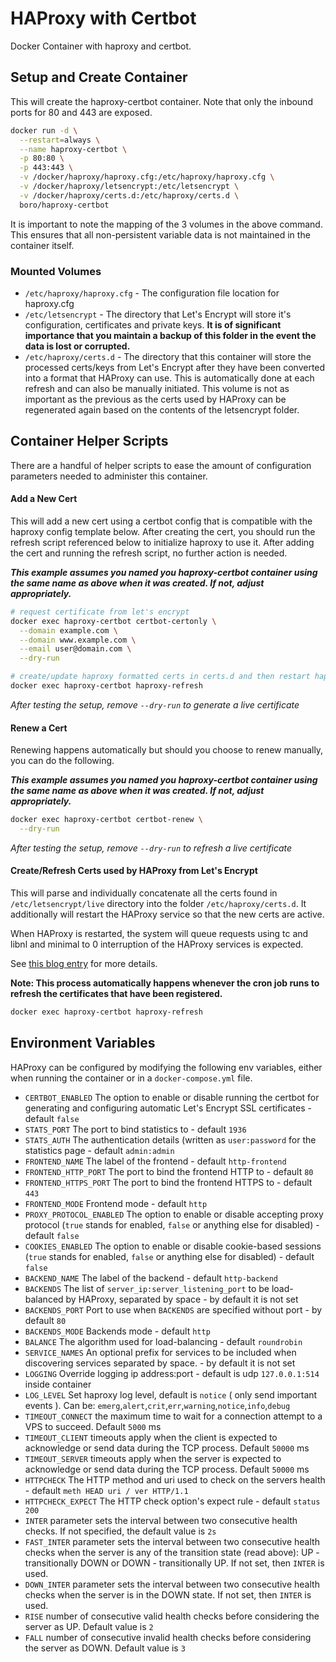 # HAProxy with Certbot

Docker Container with haproxy and certbot.

## Setup and Create Container

This will create the haproxy-certbot container. Note that only the inbound ports
for 80 and 443 are exposed.

```bash
docker run -d \
  --restart=always \
  --name haproxy-certbot \
  -p 80:80 \
  -p 443:443 \
  -v /docker/haproxy/haproxy.cfg:/etc/haproxy/haproxy.cfg \
  -v /docker/haproxy/letsencrypt:/etc/letsencrypt \
  -v /docker/haproxy/certs.d:/etc/haproxy/certs.d \
  boro/haproxy-certbot
```

It is important to note the mapping of the 3 volumes in the above command. This
ensures that all non-persistent variable data is not maintained in the container
itself.

### Mounted Volumes

* `/etc/haproxy/haproxy.cfg` - The configuration file location for haproxy.cfg
* `/etc/letsencrypt` - The directory that Let's Encrypt will store it's
  configuration, certificates and private keys. **It is of significant
  importance that you maintain a backup of this folder in the event the data is
  lost or corrupted.**
* `/etc/haproxy/certs.d` - The directory that this container will
  store the processed certs/keys from Let's Encrypt after they have been
  converted into a format that HAProxy can use. This is automatically done at
  each refresh and can also be manually initiated. This volume is not as
  important as the previous as the certs used by HAProxy can be regenerated
  again based on the contents of the letsencrypt folder.

## Container Helper Scripts

There are a handful of helper scripts to ease the amount of configuration
parameters needed to administer this container.

#### Add a New Cert

This will add a new cert using a certbot config that is compatible with the
haproxy config template below. After creating the cert, you should run the
refresh script referenced below to initialize haproxy to use it. After adding
the cert and running the refresh script, no further action is needed.

***This example assumes you named you haproxy-certbot container using the same
name as above when it was created. If not, adjust appropriately.***

```bash
# request certificate from let's encrypt
docker exec haproxy-certbot certbot-certonly \
  --domain example.com \
  --domain www.example.com \
  --email user@domain.com \
  --dry-run

# create/update haproxy formatted certs in certs.d and then restart haproxy
docker exec haproxy-certbot haproxy-refresh
```

*After testing the setup, remove `--dry-run` to generate a live certificate*

#### Renew a Cert

Renewing happens automatically but should you choose to renew manually, you can
do the following.

***This example assumes you named you haproxy-certbot container using the same
name as above when it was created. If not, adjust appropriately.***

```bash
docker exec haproxy-certbot certbot-renew \
  --dry-run
```

*After testing the setup, remove `--dry-run` to refresh a live certificate*

#### Create/Refresh Certs used by HAProxy from Let's Encrypt

This will parse and individually concatenate all the certs found in
`/etc/letsencrypt/live` directory into the folder
`/etc/haproxy/certs.d`. It additionally will restart the HAProxy
service so that the new certs are active.

When HAProxy is restarted, the system will queue requests using tc and libnl and
minimal to 0 interruption of the HAProxy services is expected.

See [this blog entry](https://engineeringblog.yelp.com/2015/04/true-zero-downtime-haproxy-reloads.html) for more details.

**Note: This process automatically happens whenever the cron job runs to refresh
the certificates that have been registered.**

```bash
docker exec haproxy-certbot haproxy-refresh
```

## Environment Variables

HAProxy can be configured by modifying the following env variables,
either when running the container or in a `docker-compose.yml` file.

* `CERTBOT_ENABLED` The option to enable or disable running the certbot for generating and configuring automatic Let's Encrypt SSL certificates - default `false`
* `STATS_PORT` The port to bind statistics to - default `1936`
* `STATS_AUTH` The authentication details (written as `user:password` for the statistics page - default `admin:admin`
* `FRONTEND_NAME` The label of the frontend - default `http-frontend`
* `FRONTEND_HTTP_PORT` The port to bind the frontend HTTP to - default `80`
* `FRONTEND_HTTPS_PORT` The port to bind the frontend HTTPS to - default `443`
* `FRONTEND_MODE` Frontend mode - default `http`
* `PROXY_PROTOCOL_ENABLED` The option to enable or disable accepting proxy protocol (`true` stands for enabled, `false` or anything else for disabled) - default `false`
* `COOKIES_ENABLED` The option to enable or disable cookie-based sessions (`true` stands for enabled, `false` or anything else for disabled) - default `false`
* `BACKEND_NAME` The label of the backend - default `http-backend`
* `BACKENDS` The list of `server_ip:server_listening_port` to be load-balanced by HAProxy, separated by space - by default it is not set
* `BACKENDS_PORT` Port to use when `BACKENDS` are specified without port - by default `80`
* `BACKENDS_MODE` Backends mode - default `http`
* `BALANCE` The algorithm used for load-balancing - default `roundrobin`
* `SERVICE_NAMES` An optional prefix for services to be included when discovering services separated by space. - by default it is not set
* `LOGGING` Override logging ip address:port - default is udp `127.0.0.1:514` inside container
* `LOG_LEVEL` Set haproxy log level, default is `notice` ( only send important events ). Can be: `emerg`,`alert`,`crit`,`err`,`warning`,`notice`,`info`,`debug`
* `TIMEOUT_CONNECT` the maximum time to wait for a connection attempt to a VPS to succeed. Default `5000` ms
* `TIMEOUT_CLIENT` timeouts apply when the client is expected to acknowledge or send data during the TCP process. Default `50000` ms
* `TIMEOUT_SERVER` timeouts apply when the server is expected to acknowledge or send data during the TCP process. Default `50000` ms
* `HTTPCHECK` The HTTP method and uri used to check on the servers health - default `meth HEAD uri / ver HTTP/1.1`
* `HTTPCHECK_EXPECT` The HTTP check option's expect rule - default `status 200`
* `INTER` parameter sets the interval between two consecutive health checks. If not specified, the default value is `2s`
* `FAST_INTER` parameter sets the interval between two consecutive health checks when the server is any of the transition state (read above): UP - transitionally DOWN or DOWN - transitionally UP. If not set, then `INTER` is used.
* `DOWN_INTER` parameter sets the interval between two consecutive health checks when the server is in the DOWN state. If not set, then `INTER` is used.
* `RISE` number of consecutive valid health checks before considering the server as UP. Default value is `2`
* `FALL` number of consecutive invalid health checks before considering the server as DOWN. Default value is `3`
